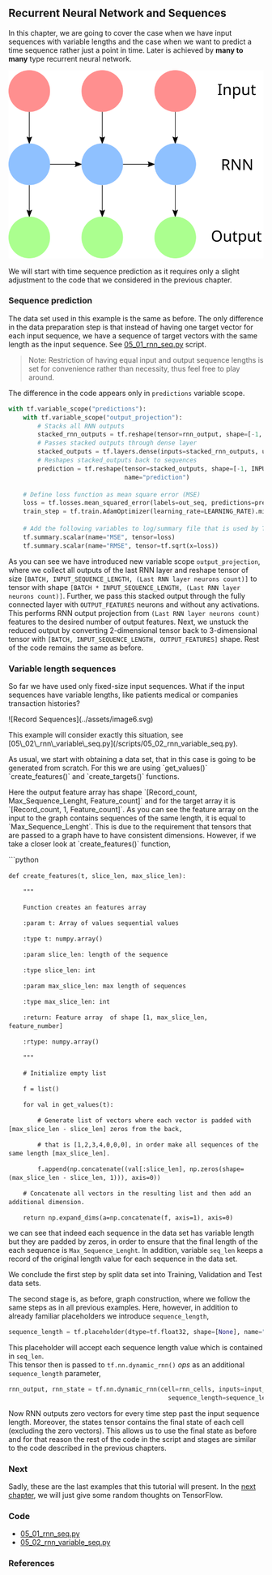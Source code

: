 ## Recurrent Neural Network and Sequences

In this chapter, we are going to cover the case when we have input sequences with variable lengths and the case when we want to predict a time sequence rather just a point in time. Later is achieved by **many to many** type recurrent neural network.

![Many to many RNN](../assets/image5.svg)

We will start with time sequence prediction as it requires only a slight adjustment to the code that we considered in the previous chapter.

### Sequence prediction

The data set used in this example is the same as before. The only difference in the data preparation step is that instead of having one target vector for each input sequence, we have a sequence of target vectors with the same length as the input sequence. See [05\_01\_rnn\_seq.py](/scripts/05_01_rnn_seq.py) script.

> Note: Restriction of having equal input and output sequence lengths is set for convenience rather than necessity, thus feel free to play around.

The difference in the code appears only in `predictions` variable scope.

```python
with tf.variable_scope("predictions"):
    with tf.variable_scope("output_projection"):
        # Stacks all RNN outputs
        stacked_rnn_outputs = tf.reshape(tensor=rnn_output, shape=[-1, RNN_LAYERS[-1]["units"]])
        # Passes stacked outputs through dense layer
        stacked_outputs = tf.layers.dense(inputs=stacked_rnn_outputs, units=OUTPUT_FEATURES)
        # Reshapes stacked_outputs back to sequences
        prediction = tf.reshape(tensor=stacked_outputs, shape=[-1, INPUT_SEQUENCE_LENGTH, OUTPUT_FEATURES],
                                name="prediction")

    # Define loss function as mean square error (MSE)
    loss = tf.losses.mean_squared_error(labels=out_seq, predictions=prediction)
    train_step = tf.train.AdamOptimizer(learning_rate=LEARNING_RATE).minimize(loss=loss)

    # Add the following variables to log/summary file that is used by TensorBoard
    tf.summary.scalar(name="MSE", tensor=loss)
    tf.summary.scalar(name="RMSE", tensor=tf.sqrt(x=loss))
```

As you can see we have introduced new variable scope `output_projection`, where we collect all outputs of the last RNN layer and reshape tensor of size `[BATCH, INPUT_SEQUENCE_LENGTH, (Last RNN layer neurons count)]` to tensor with shape `[BATCH * INPUT_SEQUENCE_LENGTH, (Last RNN layer neurons count)]`. Further, we pass this stacked output through the fully connected layer with `OUTPUT_FEATURES` neurons and without any activations. This performs RNN output projection from  `(Last RNN layer neurons count)` features to the desired number of output features. Next, we unstuck the reduced output by converting 2-dimensional tensor back to 3-dimensional tensor with `[BATCH, INPUT_SEQUENCE_LENGTH, OUTPUT_FEATURES]` shape. Rest of the code remains the same as before.

### Variable length sequences

So far we have used only fixed-size input sequences. What if the input  
sequences have variable lengths, like patients medical or companies transaction histories?

!\[Record Sequences\]\(../assets/image6.svg\)

This example will consider exactly this situation, see \[05\\_02\\_rnn\\_variable\\_seq.py\]\(/scripts/05\_02\_rnn\_variable\_seq.py\).

As usual, we start with obtaining a data set, that in this case is going to be generated from scratch. For this we are using \`get\_values\(\)\` \`create\_features\(\)\` and \`create\_targets\(\)\` functions.

Here the output feature array has shape \`\[Record\_count, Max\_Sequence\_Lenght, Feature\_count\]\` and for the target array it is \`\[Record\_count, 1, Feature\_count\]\`. As you can see the feature array on the input to the graph contains sequences of the same length, it is equal to \`Max\_Sequence\_Lenght\`. This is due to the requirement that tensors that are passed to a graph have to have consistent dimensions. However, if we take a closer look at \`create\_features\(\)\` function,

\`\`\`python

`def create_features(t, slice_len, max_slice_len):`

`    """`

`    Function creates an features array`

`    :param t: Array of values sequential values`

`    :type t: numpy.array()`

`    :param slice_len: length of the sequence`

`    :type slice_len: int`

`    :param max_slice_len: max length of sequences`

`    :type max_slice_len: int`

`    :return: Feature array  of shape [1, max_slice_len, feature_number]`

`    :rtype: numpy.array()`

`    """`

`    # Initialize empty list`

`    f = list()`

`    for val in get_values(t):`

`        # Generate list of vectors where each vector is padded with [max_slice_len - slice_len] zeros from the back,`

`        # that is [1,2,3,4,0,0,0], in order make all sequences of the same length [max_slice_len].`

`        f.append(np.concatenate((val[:slice_len], np.zeros(shape=(max_slice_len - slice_len, 1))), axis=0))`

`    # Concatenate all vectors in the resulting list and then add an additional dimension.`

`    return np.expand_dims(a=np.concatenate(f, axis=1), axis=0)`

we can see that indeed each sequence in the data set has variable length but they are padded by zeros, in order to ensure that the final length of the each sequence is `Max_Sequence_Lenght`. In addition, variable `seq_len` keeps a record of the original length value for each sequence in the data set.

We conclude the first step by split data set into Training, Validation and Test data sets.

The second stage is, as before, graph construction, where we follow the same steps as in all previous examples. Here, however, in addition to already familiar placeholders we introduce `sequence_length`,

```python
sequence_length = tf.placeholder(dtype=tf.float32, shape=[None], name="sequence_length")
```

This placeholder will accept each sequence length value which is contained in `seq_len`.  
This tensor then is passed to `tf.nn.dynamic_rnn()` _ops_ as an additional `sequence_length` parameter,

```python
rnn_output, rnn_state = tf.nn.dynamic_rnn(cell=rnn_cells, inputs=input_seq, dtype=tf.float32,
                                            sequence_length=sequence_length)
```

Now RNN outputs zero vectors for every time step past the input sequence length. Moreover, the states tensor contains the final state of each cell \(excluding the zero vectors\). This allows us to use the final state as before and for that reason the rest of the code in the script and stages are similar to the code described in the previous chapters.

### Next

Sadly, these are the last examples that this tutorial will present. In the [next chapter](/chapters/chapter8.md), we will just give some random thoughts on TensorFlow.

### Code

* [05\_01\_rnn\_seq.py](/scripts/05_01_rnn_seq.py)
* [05\_02\_rnn\_variable\_seq.py](/scripts/05_02_rnn_variable_seq.py)

### References



